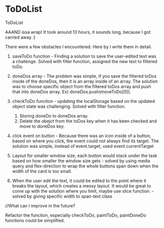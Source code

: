 # ToDoList
ToDoList

AAAND issa wrap! It took around 13 hours, it sounds long, because I got carried away :)

There were a few obstacles I encountered.
Here by I write them in detail.

1. saveToDo function - Finding a solution to save the user-edited text was a challenge. Solved with filter function, assigned the new text to filtered toDo. 
2. doneDos array - The problem was simple, if you save the filtered toDos inside of the doneDos, then it is an array inside of an array. The solution was to choose specific object from the filtered toDos array and push that into doneDos array. Ex) doneDos.push(moveToDo[0]);
3. checkToDo function - updating the localStorage based on the updated object state was challenging. Solved with filter function.

    1) Storing doneDo to doneDos array.
    2) Delete the obejct from the toDos key when it has been checked and move to doneDos key. 


4. click event on button - Because there was an icon inside of a button, based on where you click, the event could not always find its target. The solution was simple, instead of event.target, used event.currentTarget  
5. Layout for smaller window size, each button would stack under the task based on how smaller the window size gets - solved by using media query and flex-direction to wrap the whole buttons span down when the width of the card is too small.
6. When the user edit the text, it could be edited to the point where it breaks the layout, which creates a messy layout. It would be great to come up with the solution where you limit, maybe use slice function. - solved by giving specific width to span-text class

//What can I improve in the future?

Refactor the function, especially checkToDo, paintToDo, paintDoneDo functions could be simplified.

